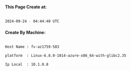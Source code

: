 
   
#### This Page Create at:

```bash

2024-09-24 - 04:44:40 UTC

```

#### Create By Machine:

```bash

Host Name : fv-az1759-583

platform  : Linux-6.8.0-1014-azure-x86_64-with-glibc2.35

Ip Local  : 10.1.0.8

```

